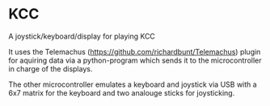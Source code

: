 KCC
===

A joystick/keyboard/display for playing KCC

It uses the Telemachus (https://github.com/richardbunt/Telemachus) plugin
for aquiring data via a python-program which sends it to the microcontroller in charge of the displays.

The other microcontroller emulates a keyboard and joystick via USB with a 6x7 matrix for the keyboard
and two analouge sticks for joysticking.

